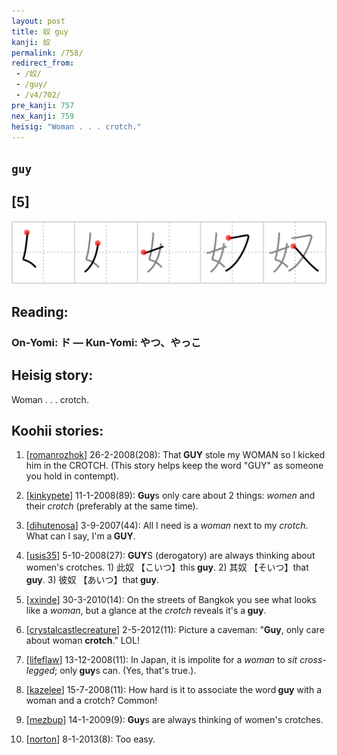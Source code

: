 ```yaml
---
layout: post
title: 奴 guy
kanji: 奴
permalink: /758/
redirect_from:
 - /奴/
 - /guy/
 - /v4/702/
pre_kanji: 757
nex_kanji: 759
heisig: "Woman . . . crotch."
---
```


## `guy`

## [5]

<div class="stroke"><img src="../images/E5A5B4.png" /></div>

## Reading:

### On-Yomi: ド &mdash; Kun-Yomi: やつ、やっこ

## Heisig story:

Woman . . . crotch.

## Koohii stories:

1) [<a href="http://kanji.koohii.com/profile/romanrozhok">romanrozhok</a>] 26-2-2008(208): That<strong> GUY</strong> stole my WOMAN so I kicked him in the CROTCH. (This story helps keep the word &quot;GUY&quot; as someone you hold in contempt).

2) [<a href="http://kanji.koohii.com/profile/kinkypete">kinkypete</a>] 11-1-2008(89): <strong>Guy</strong>s only care about 2 things: <em>women</em> and their <em>crotch</em> (preferably at the same time).

3) [<a href="http://kanji.koohii.com/profile/dihutenosa">dihutenosa</a>] 3-9-2007(44): All I need is a <em>woman</em> next to my <em>crotch</em>. What can I say, I&#039;m a<strong> GUY</strong>.

4) [<a href="http://kanji.koohii.com/profile/usis35">usis35</a>] 5-10-2008(27): <strong>GUY</strong>S (derogatory) are always thinking about women&#039;s crotches. 1) 此奴 【こいつ】this<strong> guy</strong>. 2) 其奴 【そいつ】that<strong> guy</strong>. 3) 彼奴 【あいつ】that<strong> guy</strong>.

5) [<a href="http://kanji.koohii.com/profile/xxinde">xxinde</a>] 30-3-2010(14): On the streets of Bangkok you see what looks like a <em>woman</em>, but a glance at the <em>crotch</em> reveals it&#039;s a<strong> guy</strong>.

6) [<a href="http://kanji.koohii.com/profile/crystalcastlecreature">crystalcastlecreature</a>] 2-5-2012(11): Picture a caveman: &quot;<strong>Guy</strong>, only care about woman <strong>crotch</strong>.&quot; LOL!

7) [<a href="http://kanji.koohii.com/profile/lifeflaw">lifeflaw</a>] 13-12-2008(11): In Japan, it is impolite for a <em>woman</em> to <em>sit cross-legged</em>; only<strong> guy</strong>s can. (Yes, that&#039;s true.).

8) [<a href="http://kanji.koohii.com/profile/kazelee">kazelee</a>] 15-7-2008(11): How hard is it to associate the word<strong> guy</strong> with a woman and a crotch? Common!

9) [<a href="http://kanji.koohii.com/profile/mezbup">mezbup</a>] 14-1-2009(9): <strong>Guy</strong>s are always thinking of women&#039;s crotches.

10) [<a href="http://kanji.koohii.com/profile/norton">norton</a>] 8-1-2013(8): Too easy.
